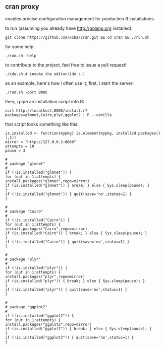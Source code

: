 cran proxy
----------

enables precise configuration management for production R installations.

to run (assuming you already have http://golang.org installed):

    git clone https://github.com/xoba/cran.git && cd cran && ./run.sh

for some help:

    ./run.sh -help

to contribute to the project, feel free to issue a pull request!

    ./ide.sh # invoke the editor/ide :-)

as an example, here's how i often use it; first, i start the server:

    ./run.sh -port 8080

then, i pipe an installation script into R:

    curl http://localhost:8080/install.r?packages=glmnet,Cairo,plyr,ggplot2 | R --vanilla

that script looks something like this:

    is.installed <- function(mypkg) is.element(mypkg, installed.packages()[,1])
    mirror = "http://127.0.0.1:8080"
    attempts = 10
    pause = 3

    #
    # package "glmnet"
    #
    if (!is.installed("glmnet")) {
    for (out in 1:attempts) {
    install.packages("glmnet",repo=mirror)
    if (is.installed("glmnet")) { break; } else { Sys.sleep(pause); }
    }
    if (!is.installed("glmnet")) { quit(save='no',status=1) }
    }

    #
    # package "Cairo"
    #
    if (!is.installed("Cairo")) {
    for (out in 1:attempts) {
    install.packages("Cairo",repo=mirror)
    if (is.installed("Cairo")) { break; } else { Sys.sleep(pause); }
    }
    if (!is.installed("Cairo")) { quit(save='no',status=1) }
    }

    #
    # package "plyr"
    #
    if (!is.installed("plyr")) {
    for (out in 1:attempts) {
    install.packages("plyr",repo=mirror)
    if (is.installed("plyr")) { break; } else { Sys.sleep(pause); }
    }
    if (!is.installed("plyr")) { quit(save='no',status=1) }
    }

    #
    # package "ggplot2"
    #
    if (!is.installed("ggplot2")) {
    for (out in 1:attempts) {
    install.packages("ggplot2",repo=mirror)
    if (is.installed("ggplot2")) { break; } else { Sys.sleep(pause); }
    }
    if (!is.installed("ggplot2")) { quit(save='no',status=1) }
    }
